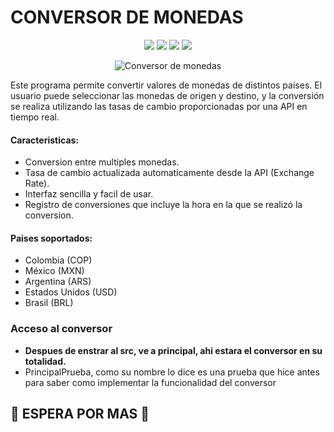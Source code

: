 <p align="center">
  <h1>CONVERSOR DE MONEDAS</h1>
</p>

<p align="center">
  <img src="https://img.shields.io/badge/STATUS-EN%20DESAROLLO-green">
  <img src="https://img.shields.io/badge/Version-1.0-blue">
  <img src="https://img.shields.io/badge/API-Exchange%20Rate-red">
  <img src="https://img.shields.io/badge/LICENSE-NOT%20SPECIFIED-white">
  
</p>

<p align="center">
  <img src="https://github.com/user-attachments/assets/ccc160c3-c56c-4141-b931-8746b106100a" alt="Conversor de monedas">
</p>

<p>
Este programa permite convertir valores de monedas de distintos países. 
El usuario puede seleccionar las monedas de origen y destino, y la conversión se realiza utilizando las tasas de
cambio proporcionadas por una API en tiempo real.
</p>

#### Caracteristicas:
- Conversion entre multiples monedas.
- Tasa de cambio actualizada automaticamente desde la API (Exchange Rate).
- Interfaz sencilla y facil de usar.
- Registro de conversiones que incluye la hora en la que se realizó la conversion.

#### Paises soportados:
- Colombia (COP)
- México (MXN)
- Argentina (ARS)
- Estados Unidos (USD)
- Brasil (BRL)

### Acceso al conversor
  - **Despues de enstrar al src, ve a principal, ahi estara el conversor en su totalidad.**
  - PrincipalPrueba, como su nombre lo dice es una prueba que hice antes para saber como implementar la funcionalidad del conversor
## 🚀 ESPERA POR MAS 🔄




